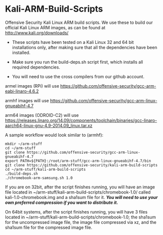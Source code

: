 Kali-ARM-Build-Scripts
======================

Offensive Security Kali Linux ARM build scripts. We use these to build our official Kali Linux ARM images,
as can be found at http://www.kali.org/downloads/

- These scripts have been tested on a Kali Linux 32 and 64 bit installations only, after making sure
that all the dependencies have been installed.
- Make sure you run the build-deps.sh script first, which installs all required dependencies.

- You will need to use the cross compilers from our github account.

armel images (RPi) will use https://github.com/offensive-security/gcc-arm-eabi-linaro-4.6.2

armhf images will use https://github.com/offensive-security/gcc-arm-linux-gnueabihf-4.7

arm64 images (ODROID-C2) will use https://releases.linaro.org/14.09/components/toolchain/binaries/gcc-linaro-aarch64-linux-gnu-4.9-2014.09_linux.tar.xz

A sample workflow would look similar to (armhf):

    mkdir ~/arm-stuff
    cd ~/arm-stuff
    git clone https://github.com/offensive-security/gcc-arm-linux-gnueabihf-4.7
    export PATH=${PATH}:/root/arm-stuff/gcc-arm-linux-gnueabihf-4.7/bin
    git clone https://github.com/offensive-security/kali-arm-build-scripts
    cd ~/arm-stuff/kali-arm-build-scripts
    ./build-deps.sh
    ./chromebook-arm-samsung.sh 1.0

If you are on 32bit, after the script finishes running, you will have an image
file located in ~/arm-stuff/kali-arm-build-scripts/chromebook-1.0/ called
kali-1.0-chromebook.img and a sha1sum file for it.  **_You will need to use your own
preferred compression if you want to distribute it._**

On 64bit systems, after the script finishes running, you will have 3 files
located in ~/arm-stuff/kali-arm-build-scripts/chromebook-1.0; the sha1sum for
the uncompressed image file, the image file compressed via xz, and the sha1sum
file for the compressed image file.
